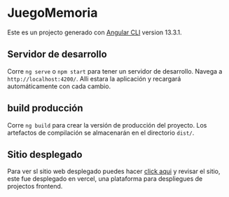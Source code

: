# JuegoMemoria

Este es un projecto generado con [Angular CLI](https://github.com/angular/angular-cli) version 13.3.1.

## Servidor de desarrollo

Corre `ng serve` o  `npm start` para tener un servidor de desarrollo. Navega a `http://localhost:4200/`. Alli estara la aplicación y recargará automáticamente con cada cambio.

## build producción

Corre `ng build` para crear la versión de producción del proyecto. Los artefactos de compilación se almacenarán en el directorio `dist/`.

## Sitio desplegado

Para ver sl sitio web desplegado puedes hacer [click aqui](https://website-games.vercel.app/) y revisar el sitio, este fue desplegado en vercel, una plataforma para despliegues de projectos frontend.
